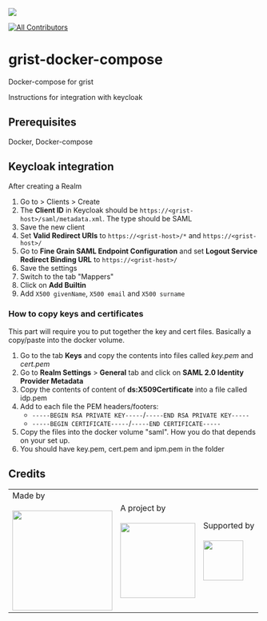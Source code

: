 ![](https://img.shields.io/badge/Build%20with%20%E2%9D%A4%EF%B8%8F-at%20Technologiesitftung%20Berlin-blue)

<!-- ALL-CONTRIBUTORS-BADGE:START - Do not remove or modify this section -->
[![All Contributors](https://img.shields.io/badge/all_contributors-2-orange.svg?style=flat-square)](#contributors-)
<!-- ALL-CONTRIBUTORS-BADGE:END -->



# grist-docker-compose
Docker-compose for grist

Instructions for integration with keycloak

## Prerequisites

Docker, Docker-compose


## Keycloak integration

After creating a Realm

 1. Go to > Clients > Create
 2. The  **Client ID**  in Keycloak should be  `https://<grist-host>/saml/metadata.xml`. The type should be SAML
 3. Save the new client
 4. Set **Valid Redirect URIs**  to  `https://<grist-host>/*` and   `https://<grist-host>/`
 5. Go to **Fine Grain SAML Endpoint Configuration** and set **Logout Service Redirect Binding URL** to `https://<grist-host>/`
 6. Save the settings
 7. Switch to the tab "Mappers"
 8. Click on **Add Builtin**
 9. Add `X500 givenName`, `X500 email` and `X500 surname`

### How to copy keys and certificates

 This part will require you to put together the key and cert files. Basically a copy/paste into the docker volume.

 1. Go to the tab **Keys** and copy the contents into files called *key.pem* and *cert.pem*
 2. Go to **Realm Settings**  > **General**  tab and click on **SAML 2.0 Identity Provider Metadata**
 3. Copy the contents of content of **ds:X509Certificate** into a file called idp.pem
 4. Add to each file the PEM headers/footers:
    -   `-----BEGIN RSA PRIVATE KEY-----`/`-----END RSA PRIVATE KEY-----`
    -   `-----BEGIN CERTIFICATE-----`/`-----END CERTIFICATE-----`
  5. Copy the files into the docker volume "saml". How you do that depends on your set up.
  6. You should have key.pem, cert.pem and ipm.pem in the folder



<!--

-   Keycloak needs to know where to redirect after login/logout
    -   Allow redirecting after login by setting the  **Valid Redirect URIs**  to  `https://<grist-host>/*`
    -   Enable redirecting after logout by setting the  **Logout Service Redirect Binding URL**  (under  **Fine Grain SAML Endpoint Configuration**)
-   Protocol mappers are needed; the builtin mappers work, but their SAML attribute names should be changed to work with  [SAML2-js](https://github.com/Clever/saml2):
    -   **givenName:**  `http://schemas.xmlsoap.org/ws/2005/05/identity/claims/givenname`
    -   **surname:**  `http://schemas.xmlsoap.org/ws/2005/05/identity/claims/surname`
    -   **email:**  `http://schemas.xmlsoap.org/ws/2005/05/identity/claims/emailaddress`

Grist needs the following information from Keycloak:

-   The SAML login/logout URL in Keycloak 17 is  `https://<keycloak-host>/realms/<realm>/protocol/saml`  (in Keycloak 16, it would've been  `https://<keycloak-host>/auth/realms/<realm>/protocol/saml`; note the  `/auth`)
-   The client's private key and certificate could be obtained from the  **Installation**  tab (on the client page)
-   Keycloak's server (realm) certificate could be obtained from  **Realm Settings**  in the  **General**  tab behind  **SAML 2.0 Identity Provider Metadata**
-   These keys and certificates should be placed in files accessible to Grist (as indicated in  [SamlConfig.ts](https://github.com/gristlabs/grist-core/blob/main/app/server/lib/SamlConfig.ts)) with appropriate PEM headers/footers:
    -   `-----BEGIN RSA PRIVATE KEY-----`/`-----END RSA PRIVATE KEY-----`
    -   `-----BEGIN CERTIFICATE-----`/`-----END CERTIFICATE-----`

-->


## Credits

<table>
  <tr>
    <td>
      Made by <a src="https://citylab-berlin.org/de/start/">
        <br />
        <br />
        <img width="200" src="https://citylab-berlin.org/wp-content/uploads/2021/05/citylab-logo.svg" />
      </a>
    </td>
    <td>
      A project by <a src="https://www.technologiestiftung-berlin.de/">
        <br />
        <br />
        <img width="150" src="https://citylab-berlin.org/wp-content/uploads/2021/05/tsb.svg" />
      </a>
    </td>
    <td>
      Supported by <a src="https://www.berlin.de/rbmskzl/">
        <br />
        <br />
        <img width="80" src="https://citylab-berlin.org/wp-content/uploads/2021/12/B_RBmin_Skzl_Logo_DE_V_PT_RGB-300x200.png" />
      </a>
    </td>
  </tr>
</table>

